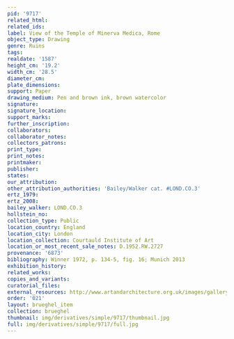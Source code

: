 ```yaml
---
pid: '9717'
related_html: 
related_ids: 
label: View of the Temple of Minerva Medica, Rome
object_type: Drawing
genre: Ruins
tags: 
realdate: '1587'
height_cm: '19.2'
width_cm: '28.5'
diameter_cm: 
plate_dimensions: 
support: Paper
drawing_medium: Pen and brown ink, brown watercolor
signature: 
signature_location: 
support_marks: 
further_inscription: 
collaborators: 
collaborator_notes: 
collectors_patrons: 
print_type: 
print_notes: 
printmaker: 
publisher: 
states: 
our_attribution: 
other_attribution_authorities: 'Bailey/Walker cat. #LOND.CO.3'
ertz_1979: 
ertz_2008: 
bailey_walker: LOND.CO.3
hollstein_no: 
collection_type: Public
location_country: England
location_city: London
location_collection: Courtauld Institute of Art
location_or_most_recent_sale_notes: D.1952.RW.2727
provenance: '6873'
bibliography: Winner 1972, p. 134-5, fig. 16; Munich 2013
exhibition_history: 
related_works: 
copies_and_variants: 
curatorial_files: 
external_resources: http://www.artandarchitecture.org.uk/images/gallery/327192e8.html
order: '021'
layout: brueghel_item
collection: brueghel
thumbnail: img/derivatives/simple/9717/thumbnail.jpg
full: img/derivatives/simple/9717/full.jpg
---
```

